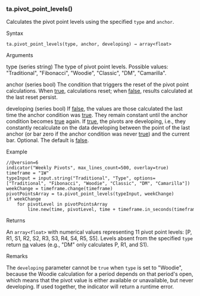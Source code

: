 ### ta.pivot\_point\_levels()

Calculates the pivot point levels using the specified `type` and `anchor`.

Syntax

```
ta.pivot_point_levels(type, anchor, developing) → array<float>
```

Arguments

type (series string) The type of pivot point levels. Possible values: "Traditional", "Fibonacci", "Woodie", "Classic", "DM", "Camarilla".

anchor (series bool) The condition that triggers the reset of the pivot point calculations. When [true](#const_true), calculations reset; when [false](#const_false), results calculated at the last reset persist.

developing (series bool) If [false](#const_false), the values are those calculated the last time the anchor condition was [true](#const_true). They remain constant until the anchor condition becomes [true](#const_true) again. If [true](#const_true), the pivots are developing, i.e., they constantly recalculate on the data developing between the point of the last anchor (or bar zero if the anchor condition was never [true](#const_true)) and the current bar. Optional. The default is [false](#const_false).

Example

```
//@version=6  
indicator("Weekly Pivots", max_lines_count=500, overlay=true)  
timeframe = "1W"  
typeInput = input.string("Traditional", "Type", options=["Traditional", "Fibonacci", "Woodie", "Classic", "DM", "Camarilla"])  
weekChange = timeframe.change(timeframe)  
pivotPointsArray = ta.pivot_point_levels(typeInput, weekChange)  
if weekChange  
    for pivotLevel in pivotPointsArray  
        line.new(time, pivotLevel, time + timeframe.in_seconds(timeframe) * 1000, pivotLevel, xloc=xloc.bar_time)
```

Returns

An `array<float>` with numerical values representing 11 pivot point levels: [P, R1, S1, R2, S2, R3, S3, R4, S4, R5, S5]. Levels absent from the specified `type` return [na](#var_na) values (e.g., "DM" only calculates P, R1, and S1).

Remarks

The `developing` parameter cannot be `true` when `type` is set to "Woodie", because the Woodie calculation for a period depends on that period's open, which means that the pivot value is either available or unavailable, but never developing. If used together, the indicator will return a runtime error.
